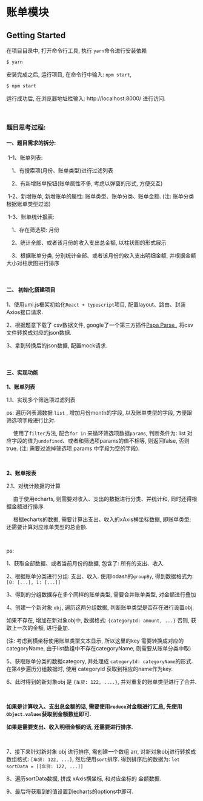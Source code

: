 # 账单模块

## Getting Started

在项目目录中, 打开命令行工具, 执行 `yarn`命令进行安装依赖

```bash
$ yarn
```

安装完成之后, 运行项目, 在命令行中输入: `npm start`, 

```bash
$ npm start
```

运行成功后, 在浏览器地址栏输入: http://localhost:8000/ 进行访问.

&nbsp;


### **题目思考过程:**

#### **一、题目需求的拆分:**

​	1-1、账单列表: 

​&ensp;&ensp;1、有搜索项(月份、账单类型)进行过滤列表

​&ensp;&ensp;2、有新增账单按钮(账单属性不多, 考虑以弹窗的形式, 方便交互)

​	1-2、新增账单, 新增账单的属性: 账单类型、账单分类、账单金额. (注: 账单分类根据账单类型过滤)

​	1-3、账单统计报表:

​&ensp;&ensp;1、存在筛选项: 月份

​&ensp;&ensp;2、统计全部、或者该月份的收入支出总金额, 以柱状图的形式展示

​&ensp;&ensp;3、根据账单分类, 分别统计全部、或者该月份的收入支出明细金额, 并根据金额大小对柱状图进行排序  

&nbsp;


#### **二、 初始化搭建项目**

1、使用umi.js框架初始化`React + typescript`项目, 配置layout、路由、封装Axios接口请求.

2、根据题意下载了 csv数据文件, google了一个第三方插件[Papa Parse ](https://www.papaparse.com/), 将csv文件转换成对应的json数据.

3、拿到转换后的json数据, 配置mock请求.

&nbsp;


#### **三、实现功能**

**1、账单列表**

1.1、实现多个筛选项过滤列表

ps: 遍历列表源数据 `list` , 增加月份month的字段, 以及账单类型的字段, 方便跟筛选项字段进行比对.

​&ensp;&ensp;	使用了`filter`方法, 配合`for in` 来循环筛选项数据`params`, 判断条件为: list 对应字段的值为`undefined`、或者和筛选项params的值不相等, 则返回false, 否则true. (注: 需要过滤掉筛选项 params 中字段为空的字段).

&nbsp;




**2、账单报表**

  2.1、对统计数据的计算  

​	&ensp;&ensp;由于使用echarts, 则需要对收入、支出的数据进行分类、并统计和, 同时还得根据金额进行排序.

​	&ensp;&ensp;根据echarts的数据, 需要计算出支出、收入的xAxis横坐标数据, 即账单类型;  还需要计算对应账单类型的总金额.

&nbsp;

ps: 

1、获取全部数据、或者当前月份的数据, 包含了: 所有的支出、收入.

2、根据账单分类进行分组: 支出、收入. 使用lodash的`groupBy`, 得到数据格式为:  `[0: [...], 1: [...]]`

3、得到的分组数据存在多个同样的账单类型, 需要合并账单类型, 对金额进行叠加

4、创建一个新对象 `obj`, 遍历这两分组数据, 判断账单类型是否存在进行设置obj.

如果不存在, 增加在新对象obj中, 数据格式: `{categoryId: amount, ...}`  否则, 获取上一次的金额, 进行叠加. 

(注: 考虑到横坐标使用账单类型文本显示, 所以这里的key 需要转换成对应的 categoryName, 由于list数组中不存在categoryName, 则需要从账单分类中取)

5、获取账单分类的数据category, 并处理成 `categoryId: categoryName`的形式. 在第4步遍历分组数据时, 使用 categoryId 获取到相应的name作为key.

6、此时得到的新对象obj 是 `{车贷: 122, ....}`, 并对重复的账单类型进行了合并.

&nbsp;


**如果是计算收入、支出总金额的话, 需要使用`reduce`对金额进行汇总, 先使用`Object.values`获取到金额数组即可.**

**如果是需要支出、收入明细金额的话, 还需要进行排序.**

&nbsp;


7、接下来针对新对象 obj 进行排序, 需创建一个数组 arr, 对新对象obj进行转换成数组格式: `[车贷: 122, ...]`, 然后使用`sort`排序. 得到排序后的数据为: `let sortData = [[车贷: 122, ...]]`

8、遍历sortData数据, 拼成 xAxis横坐标, 和对应坐标的 金额数据.

9、最后将获取到的值设置到echarts的options中即可.

